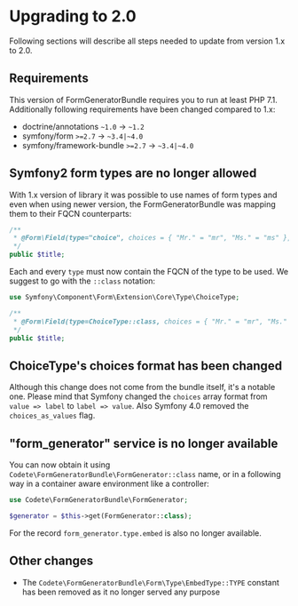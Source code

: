 # Upgrading to 2.0

Following sections will describe all steps needed to update from version 1.x to 2.0.

## Requirements

This version of FormGeneratorBundle requires you to run at least PHP 7.1.
Additionally following requirements have been changed compared to 1.x:

- doctrine/annotations `~1.0` -> `~1.2` 
- symfony/form `>=2.7` -> `~3.4|~4.0` 
- symfony/framework-bundle `>=2.7` -> `~3.4|~4.0`

## Symfony2 form types are no longer allowed

With 1.x version of library it was possible to use names of form types and even when
using newer version, the FormGeneratorBundle was mapping them to their FQCN counterparts:

```php
/**
 * @Form\Field(type="choice", choices = { "Mr." = "mr", "Ms." = "ms" }, "attr" = { "class" = "foo" })
 */
public $title;
```

Each and every `type` must now contain the FQCN of the type to be used. We suggest to go 
with the `::class` notation:

```php
use Symfony\Component\Form\Extension\Core\Type\ChoiceType;

/**
 * @Form\Field(type=ChoiceType::class, choices = { "Mr." = "mr", "Ms." = "ms" }, "attr" = { "class" = "foo" })
 */
public $title;
```

## ChoiceType's choices format has been changed

Although this change does not come from the bundle itself, it's a notable one. Please mind
that Symfony changed the `choices` array format from `value => label` to `label => value`.
Also Symfony 4.0 removed the `choices_as_values` flag.

## "form_generator" service is no longer available

You can now obtain it using `Codete\FormGeneratorBundle\FormGenerator::class` name,
or in a following way in a container aware environment like a controller:

``` php
use Codete\FormGeneratorBundle\FormGenerator;

$generator = $this->get(FormGenerator::class);
```

For the record `form_generator.type.embed` is also no longer available.

## Other changes

- The `Codete\FormGeneratorBundle\Form\Type\EmbedType::TYPE` constant has been removed
as it no longer served any purpose